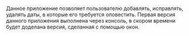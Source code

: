 Данное приложение позволяет пользователю добавлять, исправлять, удалять даты, в которые его требуется оповестить.
Первая версия данного приложения выполнена через консоль, в скором времени будет доделана версия, сделанная с помощью окон.
